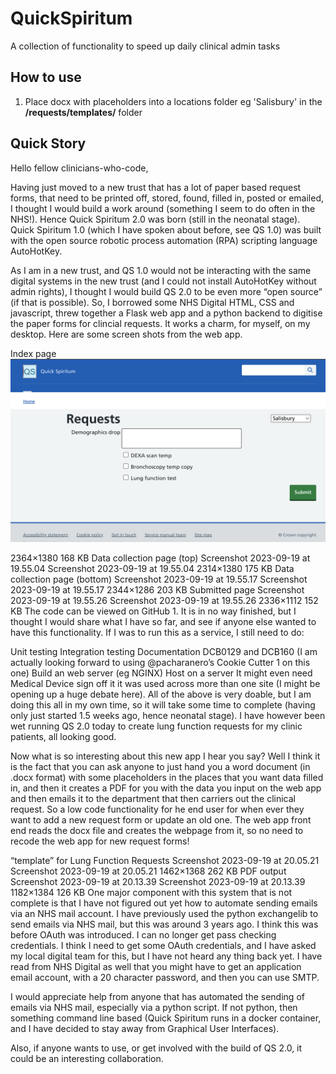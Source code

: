# QuickSpiritum
A collection of functionality to speed up daily clinical admin tasks

## How to use
1. Place docx with placeholders into a locations folder eg 'Salisbury' in the **/requests/templates/** folder


## Quick Story

Hello fellow clinicians-who-code,

Having just moved to a new trust that has a lot of paper based request forms, that need to be printed off, stored, found, filled in, posted or emailed, I thought I would build a work around (something I seem to do often in the NHS!). Hence Quick Spiritum 2.0 was born (still in the neonatal stage). Quick Spiritum 1.0 (which I have spoken about before, see QS 1.0) was built with the open source robotic process automation (RPA) scripting language AutoHotKey.

As I am in a new trust, and QS 1.0 would not be interacting with the same digital systems in the new trust (and I could not install AutoHotKey without admin rights), I thought I would build QS 2.0 to be even more “open source” (if that is possible). So, I borrowed some NHS Digital HTML, CSS and javascript, threw together a Flask web app and a python backend to digitise the paper forms for clincial requests. It works a charm, for myself, on my desktop.
Here are some screen shots from the web app.

Index page
![Alt text](<images/image 1 - index.png>)

2364×1380 168 KB
Data collection page (top)
Screenshot 2023-09-19 at 19.55.04
Screenshot 2023-09-19 at 19.55.04
2314×1380 175 KB
Data collection page (bottom)
Screenshot 2023-09-19 at 19.55.17
Screenshot 2023-09-19 at 19.55.17
2344×1286 203 KB
Submitted page
Screenshot 2023-09-19 at 19.55.26
Screenshot 2023-09-19 at 19.55.26
2336×1112 152 KB
The code can be viewed on GitHub 1. It is in no way finished, but I thought I would share what I have so far, and see if anyone else wanted to have this functionality. If I was to run this as a service, I still need to do:

Unit testing
Integration testing
Documentation
DCB0129 and DCB160 (I am actually looking forward to using @pacharanero’s Cookie Cutter 1 on this one)
Build an web server (eg NGINX)
Host on a server
It might even need Medical Device sign off it it was used across more than one site (I might be opening up a huge debate here).
All of the above is very doable, but I am doing this all in my own time, so it will take some time to complete (having only just started 1.5 weeks ago, hence neonatal stage). I have however been wet running QS 2.0 today to create lung function requests for my clinic patients, all looking good.

Now what is so interesting about this new app I hear you say? Well I think it is the fact that you can ask anyone to just hand you a word document (in .docx format) with some placeholders in the places that you want data filled in, and then it creates a PDF for you with the data you input on the web app and then emails it to the department that then carriers out the clinical request. So a low code functionality for he end user for when ever they want to add a new request form or update an old one. The web app front end reads the docx file and creates the webpage from it, so no need to recode the web app for new request forms!

“template” for Lung Function Requests
Screenshot 2023-09-19 at 20.05.21
Screenshot 2023-09-19 at 20.05.21
1462×1368 262 KB
PDF output
Screenshot 2023-09-19 at 20.13.39
Screenshot 2023-09-19 at 20.13.39
1182×1384 126 KB
One major component with this system that is not complete is that I have not figured out yet how to automate sending emails via an NHS mail account. I have previously used the python exchangelib to send emails via NHS mail, but this was around 3 years ago. I think this was before OAuth was introduced. I can no longer get pass checking credentials. I think I need to get some OAuth credentials, and I have asked my local digital team for this, but I have not heard any thing back yet. I have read from NHS Digital as well that you might have to get an application email account, with a 20 character password, and then you can use SMTP.

I would appreciate help from anyone that has automated the sending of emails via NHS mail, especially via a python script. If not python, then something command line based (Quick Spiritum runs in a docker container, and I have decided to stay away from Graphical User Interfaces).

Also, if anyone wants to use, or get involved with the build of QS 2.0, it could be an interesting collaboration.


